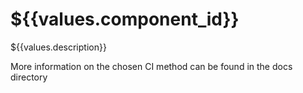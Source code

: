 # ${{values.component_id}}

${{values.description}}

More information on the chosen CI method can be found in the docs directory
